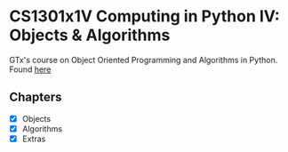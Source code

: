 # CS1301x1V Computing in Python IV: Objects & Algorithms

GTx's course on Object Oriented Programming and Algorithms in Python. Found [here](https://www.edx.org/course/computing-in-python-iv-objects-algorithms?index=product&queryID=38f422c23f73d07a20c7f8579cc5f464&position=3&linked_from=autocomplete&c=autocomplete) 

## Chapters
- [x] Objects
- [x] Algorithms
- [x] Extras